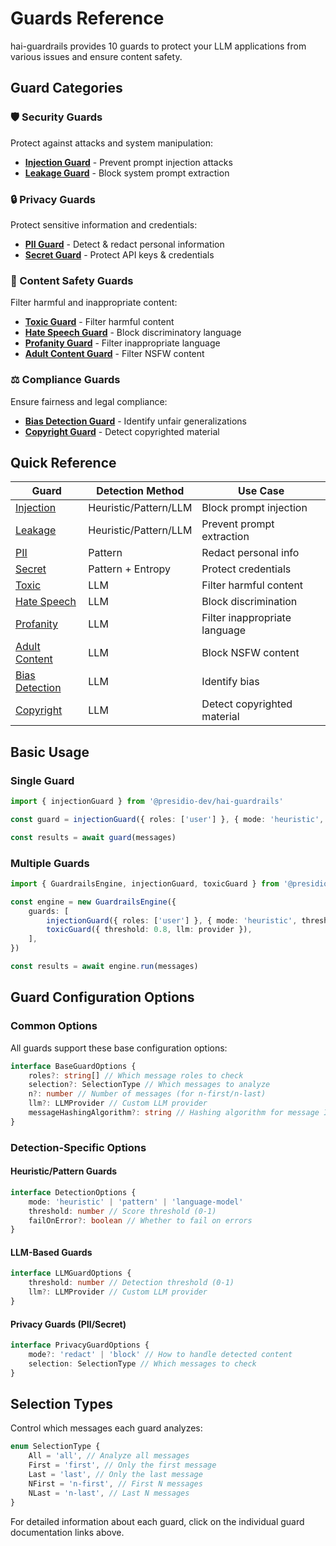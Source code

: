 # Guards Reference

hai-guardrails provides 10 guards to protect your LLM applications from various issues and ensure content safety.

## Guard Categories

### 🛡️ Security Guards

Protect against attacks and system manipulation:

- [**Injection Guard**](injection.md) - Prevent prompt injection attacks
- [**Leakage Guard**](leakage.md) - Block system prompt extraction

### 🔒 Privacy Guards

Protect sensitive information and credentials:

- [**PII Guard**](pii.md) - Detect & redact personal information
- [**Secret Guard**](secret.md) - Protect API keys & credentials

### 🚫 Content Safety Guards

Filter harmful and inappropriate content:

- [**Toxic Guard**](toxic.md) - Filter harmful content
- [**Hate Speech Guard**](hate-speech.md) - Block discriminatory language
- [**Profanity Guard**](profanity.md) - Filter inappropriate language
- [**Adult Content Guard**](adult-content.md) - Filter NSFW content

### ⚖️ Compliance Guards

Ensure fairness and legal compliance:

- [**Bias Detection Guard**](bias-detection.md) - Identify unfair generalizations
- [**Copyright Guard**](copyright.md) - Detect copyrighted material

## Quick Reference

| Guard                               | Detection Method      | Use Case                      |
| ----------------------------------- | --------------------- | ----------------------------- |
| [Injection](injection.md)           | Heuristic/Pattern/LLM | Block prompt injection        |
| [Leakage](leakage.md)               | Heuristic/Pattern/LLM | Prevent prompt extraction     |
| [PII](pii.md)                       | Pattern               | Redact personal info          |
| [Secret](secret.md)                 | Pattern + Entropy     | Protect credentials           |
| [Toxic](toxic.md)                   | LLM                   | Filter harmful content        |
| [Hate Speech](hate-speech.md)       | LLM                   | Block discrimination          |
| [Profanity](profanity.md)           | LLM                   | Filter inappropriate language |
| [Adult Content](adult-content.md)   | LLM                   | Block NSFW content            |
| [Bias Detection](bias-detection.md) | LLM                   | Identify bias                 |
| [Copyright](copyright.md)           | LLM                   | Detect copyrighted material   |

## Basic Usage

### Single Guard

```typescript
import { injectionGuard } from '@presidio-dev/hai-guardrails'

const guard = injectionGuard({ roles: ['user'] }, { mode: 'heuristic', threshold: 0.7 })

const results = await guard(messages)
```

### Multiple Guards

```typescript
import { GuardrailsEngine, injectionGuard, toxicGuard } from '@presidio-dev/hai-guardrails'

const engine = new GuardrailsEngine({
	guards: [
		injectionGuard({ roles: ['user'] }, { mode: 'heuristic', threshold: 0.7 }),
		toxicGuard({ threshold: 0.8, llm: provider }),
	],
})

const results = await engine.run(messages)
```

## Guard Configuration Options

### Common Options

All guards support these base configuration options:

```typescript
interface BaseGuardOptions {
	roles?: string[] // Which message roles to check
	selection?: SelectionType // Which messages to analyze
	n?: number // Number of messages (for n-first/n-last)
	llm?: LLMProvider // Custom LLM provider
	messageHashingAlgorithm?: string // Hashing algorithm for message IDs
}
```

### Detection-Specific Options

#### Heuristic/Pattern Guards

```typescript
interface DetectionOptions {
	mode: 'heuristic' | 'pattern' | 'language-model'
	threshold: number // Score threshold (0-1)
	failOnError?: boolean // Whether to fail on errors
}
```

#### LLM-Based Guards

```typescript
interface LLMGuardOptions {
	threshold: number // Detection threshold (0-1)
	llm?: LLMProvider // Custom LLM provider
}
```

#### Privacy Guards (PII/Secret)

```typescript
interface PrivacyGuardOptions {
	mode?: 'redact' | 'block' // How to handle detected content
	selection: SelectionType // Which messages to check
}
```

## Selection Types

Control which messages each guard analyzes:

```typescript
enum SelectionType {
	All = 'all', // Analyze all messages
	First = 'first', // Only the first message
	Last = 'last', // Only the last message
	NFirst = 'n-first', // First N messages
	NLast = 'n-last', // Last N messages
}
```

For detailed information about each guard, click on the individual guard documentation links above.
